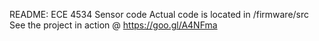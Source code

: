 README:
ECE 4534 Sensor code
Actual code is located in /firmware/src
See the project in action @ https://goo.gl/A4NFma